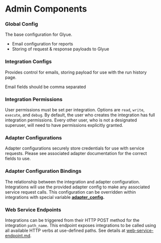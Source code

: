 # Admin Components

### Global Config

The base configuration for Glyue.

* Email configuration for reports
* Storing of request & response payloads to Glyue

### Integration Configs

Provides control for emails, storing payload for use with the run history page.

Email fields should be comma separated

### Integration Permissions

User permissions must be set per integration. Options are `read`, `write`, `execute`, and `debug`. By default, the user who creates the integration has full integration permissions. Every other user, who is not a designated superuser, will need to have permissions explicitly granted.

### Adapter Configurations

Adapter configurations securely store credentials for use with service requests. Please see associated adapter documentation for the correct fields to use.

### Adapter Configuration Bindings

The relationship between the integration and adapter configuration. Integrations will use the provided adapter config to make any associated service request calls. This configuration can be overridden within integrations with special variable [**adapter\_config**](broken-reference)**.**

### Web Service Endpoints

Integrations can be triggered from their HTTP POST method for the integration `path_name`.  This endpoint exposes integrations to be called using all available HTTP verbs at use-defined paths.  See details at [web-service-endpoint.md](../reference/integration\_configuration/web-service-endpoint.md "mention").
